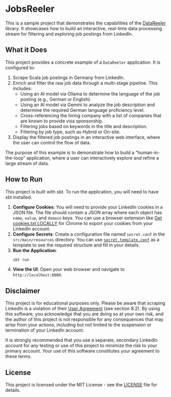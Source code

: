 # JobsReeler

This is a sample project that demonstrates the capabilities of the [DataReeler](https://github.com/KeivanAbdi/DataReeler) library. It showcases how to build an interactive, real-time data processing stream for filtering and exploring job postings from LinkedIn.

## What it Does

This project provides a concrete example of a `DataReeler` application. It is configured to:

1.  Scrape Scala job postings in Germany from LinkedIn.
2.  Enrich and filter the raw job data through a multi-stage pipeline. This includes:
    *   Using an AI model via Ollama to determine the language of the job posting (e.g., German or English).
    *   Using an AI model via Gemini to analyze the job description and determine the required German language proficiency level.
    *   Cross-referencing the hiring company with a list of companies that are known to provide visa sponsorship.
    *   Filtering jobs based on keywords in the title and description.
    *   Filtering by job type, such as Hybrid or On-site.
3.  Display the filtered job postings in an interactive web interface, where the user can control the flow of data.

The purpose of this example is to demonstrate how to build a "human-in-the-loop" application, where a user can interactively explore and refine a large stream of data.

## How to Run

This project is built with sbt. To run the application, you will need to have sbt installed.

1.  **Configure Cookies**: You will need to provide your LinkedIn cookies in a JSON file. The file should contain a JSON array where each object has `name`, `value`, and `domain` keys. You can use a browser extension like [Get cookies.txt LOCALLY](https://chromewebstore.google.com/detail/get-cookiestxt-locally/cclelndahbckbenkjhflpdbgdldlbecc) for Chrome to export your cookies from your LinkedIn account.
2.  **Configure Secrets**: Create a configuration file named `secret.conf` in the `src/main/resources` directory. You can use [`secret.template.conf`](src/main/resources/secret.template.conf) as a template to see the required structure and fill in your details. 
3.  **Run the Application**:
    ```bash
    sbt run
    ```
3.  **View the UI**: Open your web browser and navigate to `http://localhost:8080`.

## Disclaimer

This project is for educational purposes only. Please be aware that scraping LinkedIn is a violation of their [User Agreement](https://www.linkedin.com/legal/user-agreement) (see section 8.2). By using this software, you acknowledge that you are doing so at your own risk, and the author of this project is not responsible for any consequences that may arise from your actions, including but not limited to the suspension or termination of your LinkedIn account.

It is strongly recommended that you use a separate, secondary LinkedIn account for any testing or use of this project to minimize the risk to your primary account. Your use of this software constitutes your agreement to these terms.

## License

This project is licensed under the MIT License - see the [LICENSE](LICENSE) file for details.
